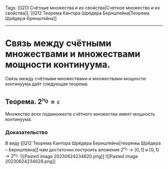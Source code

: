 Tags: [[Q13 Счётные множества и их свойства|Счетное множество и их свойства]], [[Q12 Теорема Кантора Шрёдера Бернштейна|Теорема Шрёдера-Бренштейна]]

---
# Связь между счётными множествами и множествами мощности континуума.

Связь между счётными множествами и множествами мощности континуума даёт следующая теорема.

## Теорема. $2^{\aleph_0} = \mathfrak{c}$
Множество всех подмножеств счётного множества имеет мощность континуума.

### Доказательство
В виду [[Q12 Теорема Кантора Шрёдера Бернштейна|теоремы Шрёдера – Бернштейна]] нам достаточно построить вложения $2^{\aleph_0} \rightarrow [0, 1]$ и  $[0, 1] \rightarrow 2^{\aleph_0}$.
![[Pasted image 20230624234620.png]]
![[Pasted image 20230624234628.png]]
